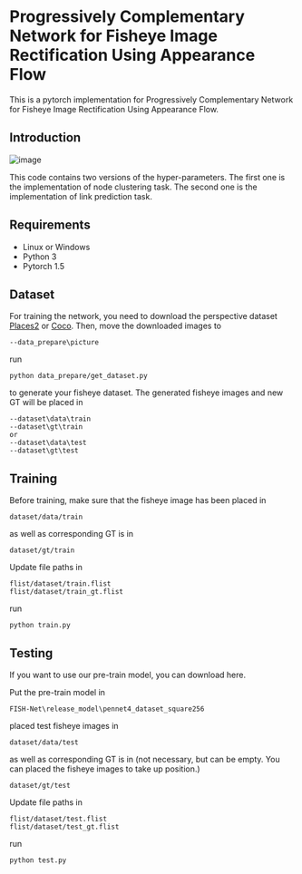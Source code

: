 # Progressively Complementary Network for Fisheye Image Rectification Using Appearance Flow
This is a pytorch implementation for Progressively Complementary Network for Fisheye Image Rectification Using Appearance Flow.

## Introduction
![image](https://github.com/uof1745-cmd/PCN/blob/main/img/2.PNG)

This code contains two versions of the hyper-parameters. The first one is the implementation of node clustering task. The second one is the implementation of link prediction task.

## Requirements
* Linux or Windows
* Python 3
* Pytorch 1.5

## Dataset
For training the network,  you need to download the perspective dataset [Places2](http://places2.csail.mit.edu/download.html) or [Coco](https://cocodataset.org/). Then, move the downloaded images to
```
--data_prepare\picture
```
run
```
python data_prepare/get_dataset.py
```
to generate your fisheye dataset. The generated fisheye images and new GT will be placed in 
```
--dataset\data\train 
--dataset\gt\train  
or 
--dataset\data\test
--dataset\gt\test
```

## Training
Before training, make sure that the fisheye image has been placed in 
```
dataset/data/train
```

as well as corresponding GT is in 
```
dataset/gt/train
```
Update file paths in 
```
flist/dataset/train.flist 
flist/dataset/train_gt.flist 
```

run
```
python train.py
```

## Testing
If you want to use our pre-train model, you can download here.

Put the pre-train model in 
```
FISH-Net\release_model\pennet4_dataset_square256
```

placed test fisheye images in 
```
dataset/data/test
```

as well as corresponding GT is in (not necessary, but can be empty. You can placed the fisheye images to take up position.)
```
dataset/gt/test
```
Update file paths in 
```
flist/dataset/test.flist 
flist/dataset/test_gt.flist 
```

run
```
python test.py
```
